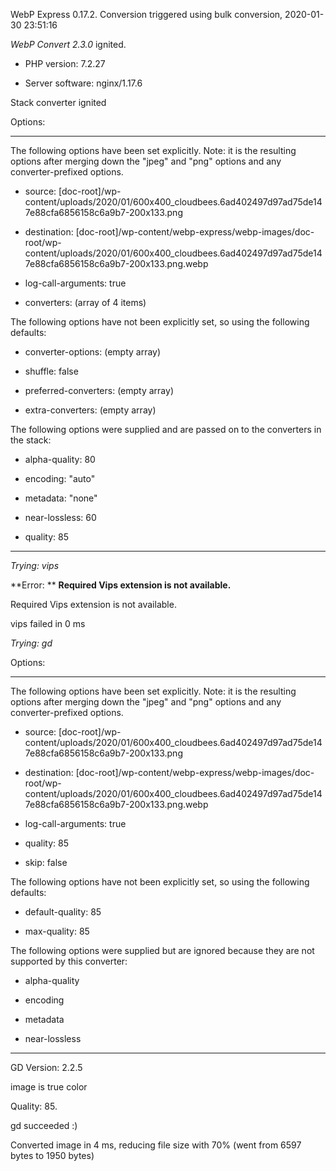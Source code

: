 WebP Express 0.17.2. Conversion triggered using bulk conversion, 2020-01-30 23:51:16

*WebP Convert 2.3.0*  ignited.
- PHP version: 7.2.27
- Server software: nginx/1.17.6

Stack converter ignited

Options:
------------
The following options have been set explicitly. Note: it is the resulting options after merging down the "jpeg" and "png" options and any converter-prefixed options.
- source: [doc-root]/wp-content/uploads/2020/01/600x400_cloudbees.6ad402497d97ad75de147e88cfa6856158c6a9b7-200x133.png
- destination: [doc-root]/wp-content/webp-express/webp-images/doc-root/wp-content/uploads/2020/01/600x400_cloudbees.6ad402497d97ad75de147e88cfa6856158c6a9b7-200x133.png.webp
- log-call-arguments: true
- converters: (array of 4 items)

The following options have not been explicitly set, so using the following defaults:
- converter-options: (empty array)
- shuffle: false
- preferred-converters: (empty array)
- extra-converters: (empty array)

The following options were supplied and are passed on to the converters in the stack:
- alpha-quality: 80
- encoding: "auto"
- metadata: "none"
- near-lossless: 60
- quality: 85
------------


*Trying: vips* 

**Error: ** **Required Vips extension is not available.** 
Required Vips extension is not available.
vips failed in 0 ms

*Trying: gd* 

Options:
------------
The following options have been set explicitly. Note: it is the resulting options after merging down the "jpeg" and "png" options and any converter-prefixed options.
- source: [doc-root]/wp-content/uploads/2020/01/600x400_cloudbees.6ad402497d97ad75de147e88cfa6856158c6a9b7-200x133.png
- destination: [doc-root]/wp-content/webp-express/webp-images/doc-root/wp-content/uploads/2020/01/600x400_cloudbees.6ad402497d97ad75de147e88cfa6856158c6a9b7-200x133.png.webp
- log-call-arguments: true
- quality: 85
- skip: false

The following options have not been explicitly set, so using the following defaults:
- default-quality: 85
- max-quality: 85

The following options were supplied but are ignored because they are not supported by this converter:
- alpha-quality
- encoding
- metadata
- near-lossless
------------

GD Version: 2.2.5
image is true color
Quality: 85. 
gd succeeded :)

Converted image in 4 ms, reducing file size with 70% (went from 6597 bytes to 1950 bytes)
